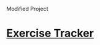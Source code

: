 Modified Project 
# [Exercise Tracker](https://www.freecodecamp.org/learn/apis-and-microservices/apis-and-microservices-projects/exercise-tracker)
